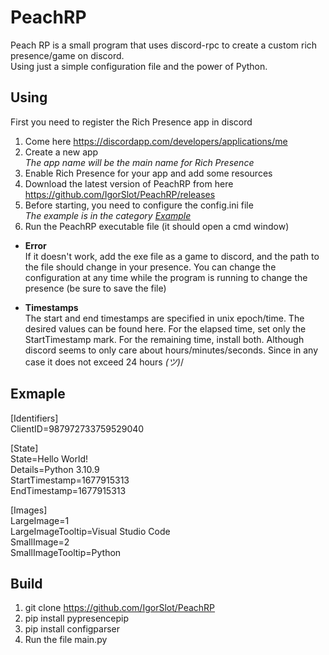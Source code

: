 # PeachRP
Peach RP is a small program that uses discord-rpc to create a custom rich presence/game on discord.
<br>Using just a simple configuration file and the power of Python.

## Using

First you need to register the Rich Presence app in discord

1. Come here https://discordapp.com/developers/applications/me
2. Create a new app 
<br>*The app name will be the main name for Rich Presence*
3. Enable Rich Presence for your app and add some resources 
4. Download the latest version of PeachRP from here https://github.com/IgorSlot/PeachRP/releases
5. Before starting, you need to configure the config.ini file
<br>*The example is in the category [Example](https://github.com/IgorSlot/PeachRP#exmaple)*
6. Run the PeachRP executable file (it should open a cmd window)

- **Error**
<br>If it doesn't work, add the exe file as a game to discord, and the path to the file should change in your presence. You can change the configuration at any time while the program is running to change the presence (be sure to save the file)

- **Timestamps**
<br>The start and end timestamps are specified in unix epoch/time. The desired values can be found here. For the elapsed time, set only the StartTimestamp mark. For the remaining time, install both. Although discord seems to only care about hours/minutes/seconds. Since in any case it does not exceed 24 hours _(ツ)_/

## Exmaple
[Identifiers]
<br>ClientID=987972733759529040

[State]
<br>State=Hello World!
<br>Details=Python 3.10.9
<br>StartTimestamp=1677915313
<br>EndTimestamp=1677915313

[Images]
<br>LargeImage=1
<br>LargeImageTooltip=Visual Studio Code
<br>SmallImage=2
<br>SmallImageTooltip=Python

## Build

1. git clone https://github.com/IgorSlot/PeachRP
2. pip install pypresencepip
3. pip install configparser
4. Run the file main.py
